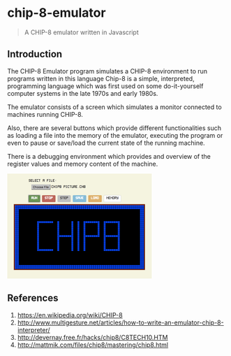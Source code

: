 # chip-8-emulator

> A CHIP-8 emulator written in Javascript

## Introduction

The CHIP-8 Emulator program simulates a CHIP-8 environment to run programs written in this language Chip-8 is a simple, interpreted, programming language which was first used on some do-it-yourself computer systems in the late 1970s and early 1980s.

The emulator consists of a screen which simulates a monitor connected to machines running CHIP-8.

Also, there are several buttons which provide different functionalities such as loading a file into the memory of the emulator, executing the program or even to pause or save/load the current state of the running machine.

There is a debugging environment which provides and overview of the register values and memory content of the machine.

!['CHIP-8 Emulator running'](chip8.png)

## References

1. https://en.wikipedia.org/wiki/CHIP-8
2. http://www.multigesture.net/articles/how-to-write-an-emulator-chip-8-interpreter/
3. http://devernay.free.fr/hacks/chip8/C8TECH10.HTM
4. http://mattmik.com/files/chip8/mastering/chip8.html
